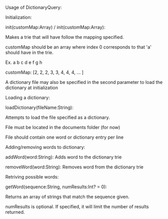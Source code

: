 Usage of DictionaryQuery:

Initialization:

init(customMap:Array<Int>) / init(customMap:Array<Character>): 

Makes a trie that will have follow the mapping specified.

customMap should be an array where index 0 corresponds to that 'a' should have in the trie.

Ex.         a  b  c  d  e  f  g  h

customMap: [2, 2, 2, 3, 3, 4, 4, 4, ... ]


A dictionary file may also be specified in the second parameter to load the dictionary at initialization



Loading a dictionary:

loadDictionary(fileName:String):

Attempts to load the file specified as a dictionary.

File must be located in the documents folder (for now)

File should contain one word or dictionary entry per line



Adding/removing words to dictionary:

addWord(word:String): Adds word to the dictionary trie

removeWord(word:String): Removes word from the dictionary trie



Retriving possible words:

getWord(sequence:String, numResults:Int? = 0):

Returns an array of strings that match the sequence given.

numResults is optional. If specified, it will limit the number of results returned.
